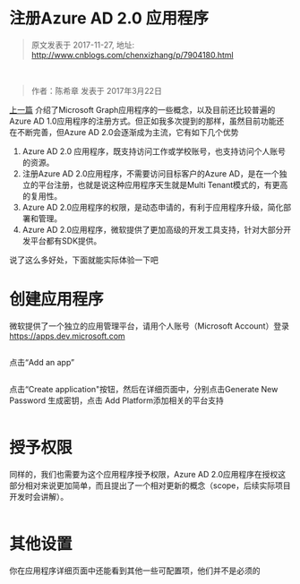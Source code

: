 # 注册Azure AD 2.0 应用程序 
> 原文发表于 2017-11-27, 地址: http://www.cnblogs.com/chenxizhang/p/7904180.html 


<p><br></p><blockquote><p>作者：陈希章 发表于 2017年3月22日</p></blockquote><p><a href="https://chenxizhang.gitbooks.io/office365devguide/docs/applicationregisteration.html">上一篇</a> 介绍了Microsoft Graph应用程序的一些概念，以及目前还比较普遍的Azure AD 1.0应用程序的注册方式。但正如我多次提到的那样，虽然目前功能还在不断完善，但Azure AD 2.0会逐渐成为主流，它有如下几个优势<ol><li>Azure AD 2.0 应用程序，既支持访问工作或学校账号，也支持访问个人账号的资源。
<li>注册Azure AD 2.0应用程序，不需要访问目标客户的Azure AD，是在一个独立的平台注册，也就是说这种应用程序天生就是Multi Tenant模式的，有更高的复用性。
<li>Azure AD 2.0应用程序的权限，是动态申请的，有利于应用程序升级，简化部署和管理。
<li>Azure AD 2.0应用程序，微软提供了更加高级的开发工具支持，针对大部分开发平台都有SDK提供。</li></ol><p>说了这么多好处，下面就能实际体验一下吧<h1>创建应用程序</h1><p>微软提供了一个独立的应用管理平台，请用个人账号（Microsoft Account）登录 <a href="https://apps.dev.microsoft.com/">https://apps.dev.microsoft.com</a><p><img alt="" src="https://chenxizhang.gitbooks.io/office365devguide/docs/images/azuread20-portal.PNG"><p>点击“Add an app”<p><img alt="" src="https://chenxizhang.gitbooks.io/office365devguide/docs/images/azure20-addanapp.PNG"><p>点击“Create application"按钮，然后在详细页面中，分别点击Generate New Password 生成密钥，点击 Add Platform添加相关的平台支持<p><img alt="" src="https://chenxizhang.gitbooks.io/office365devguide/docs/images/azuread20-application-details.PNG"><h1>授予权限</h1><p>同样的，我们也需要为这个应用程序授予权限，Azure AD 2.0应用程序在授权这部分相对来说更加简单，而且提出了一个相对更新的概念（scope，后续实际项目开发时会讲解）。<p><img alt="" src="https://chenxizhang.gitbooks.io/office365devguide/docs/images/azure20-permission.PNG"><h1>其他设置</h1><p>你在应用程序详细页面中还能看到其他一些可配置项，他们并不是必须的<p><img alt="" src="https://chenxizhang.gitbooks.io/office365devguide/docs/images/azure20-otheroptions.PNG">